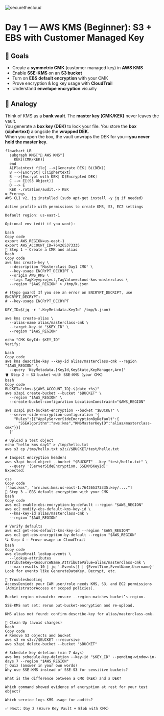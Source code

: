 ![securethecloud](https://github.com/user-attachments/assets/2a717544-7b0f-41a8-b05e-8ff1be77ac7b)


# Day 1 — AWS KMS (Beginner): S3 + EBS with Customer Managed Key

## 🎯 Goals
- Create a **symmetric CMK** (customer managed key) in **AWS KMS**
- Enable **SSE-KMS** on an **S3 bucket**
- Turn on **EBS default encryption** with your CMK
- Prove encryption & log key usage with **CloudTrail**
- Understand **envelope encryption** visually

## 🧠 Analogy
Think of KMS as a **bank vault**. The **master key (CMK/KEK)** never leaves the vault.  
You generate a **box key (DEK)** to lock your file. You store the **box (ciphertext)** alongside the **wrapped DEK**.  
When you open the box, the vault unwraps the DEK for you—**you never hold the master key**.

```mermaid
flowchart LR
  subgraph KMS["🏦 AWS KMS"]
    KEK[(CMK/KEK)]
  end
  A[Plaintext file] -->|Generate DEK| B((DEK))
  B -->|Encrypt| C[Ciphertext]
  B -->|Encrypt with KEK| D[Encrypted DEK]
  C --> E[(S3 Object)]
  D --> E
  KEK -.rotation/audit.-> KEK
⚙️ Prereqs
AWS CLI v2, jq installed (sudo apt-get install -y jq if needed)

Active profile with permissions to create KMS, S3, EC2 settings

Default region: us-east-1

Optional env (edit if you want):

bash
Copy code
export AWS_REGION=us-east-1
export AWS_ACCOUNT_ID=764265373335
🚀 Step 1 — Create a CMK and alias
bash
Copy code
aws kms create-key \
  --description "Masterclass Day1 CMK" \
  --key-usage ENCRYPT_DECRIPT \
  --origin AWS_KMS \
  --tags TagKey=project,TagValue=cloud-kms-masterclass \
  --region "$AWS_REGION" > /tmp/k.json

# (typo guard) If you see an error on ENCRYPT_DECRIPT, use ENCRYPT_DECRYPT:
# --key-usage ENCRYPT_DECRYPT

KEY_ID=$(jq -r '.KeyMetadata.KeyId' /tmp/k.json)

aws kms create-alias \
  --alias-name alias/masterclass-cmk \
  --target-key-id "$KEY_ID" \
  --region "$AWS_REGION"

echo "CMK KeyId: $KEY_ID"
Verify:

bash
Copy code
aws kms describe-key --key-id alias/masterclass-cmk --region "$AWS_REGION" \
  --query 'KeyMetadata.[KeyId,KeyState,KeyManager,Arn]'
🪣 Step 2 — S3 bucket with SSE-KMS (your CMK)
bash
Copy code
BUCKET="ckms-${AWS_ACCOUNT_ID}-$(date +%s)"
aws s3api create-bucket --bucket "$BUCKET" \
  --region "$AWS_REGION" \
  --create-bucket-configuration LocationConstraint="$AWS_REGION"

aws s3api put-bucket-encryption --bucket "$BUCKET" \
  --server-side-encryption-configuration '{
    "Rules":[{"ApplyServerSideEncryptionByDefault":{
      "SSEAlgorithm":"aws:kms","KMSMasterKeyID":"alias/masterclass-cmk"}}]
  }'

# Upload a test object
echo "hello kms day1" > /tmp/hello.txt
aws s3 cp /tmp/hello.txt s3://$BUCKET/test/hello.txt

# Inspect encryption headers
aws s3api head-object --bucket "$BUCKET" --key "test/hello.txt" \
  --query '[ServerSideEncryption, SSEKMSKeyId]'
Expected:

css
Copy code
["aws:kms", "arn:aws:kms:us-east-1:764265373335:key/...."]
💽 Step 3 — EBS default encryption with your CMK
bash
Copy code
aws ec2 enable-ebs-encryption-by-default --region "$AWS_REGION"
aws ec2 modify-ebs-default-kms-key-id \
  --kms-key-id alias/masterclass-cmk \
  --region "$AWS_REGION"

# Verify defaults
aws ec2 get-ebs-default-kms-key-id --region "$AWS_REGION"
aws ec2 get-ebs-encryption-by-default --region "$AWS_REGION"
🔍 Step 4 — Prove usage in CloudTrail
bash
Copy code
aws cloudtrail lookup-events \
  --lookup-attributes AttributeKey=ResourceName,AttributeValue=alias/masterclass-cmk \
  --max-results 10 | jq '.Events[] | {EventTime,EventName,Username}'
Look for events like GenerateDataKey, Decrypt, etc.

🧪 Troubleshooting
AccessDenied: your IAM user/role needs KMS, S3, and EC2 permissions (AdministratorAccess or scoped policies).

Bucket region mismatch: ensure --region matches bucket’s region.

SSE-KMS not set: rerun put-bucket-encryption and re-upload.

KMS alias not found: confirm describe-key for alias/masterclass-cmk.

🧹 Clean Up (avoid charges)
bash
Copy code
# Remove S3 objects and bucket
aws s3 rm s3://$BUCKET --recursive
aws s3api delete-bucket --bucket "$BUCKET"

# Schedule key deletion (min 7 days)
aws kms schedule-key-deletion --key-id "$KEY_ID" --pending-window-in-days 7 --region "$AWS_REGION"
📝 Quiz (answer in your own words)
Why use SSE-KMS instead of SSE-S3 for sensitive buckets?

What is the difference between a CMK (KEK) and a DEK?

Which command showed evidence of encryption at rest for your test object?

Which service logs KMS usage for audits?

✅ Next: Day 2 (Azure Key Vault + Blob with CMK)
